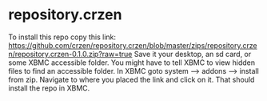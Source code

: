 repository.crzen
================
To install this repo copy this link:
https://github.com/crzen/repository.crzen/blob/master/zips/repository.crzen/repository.crzen-0.1.0.zip?raw=true
Save it your desktop, an sd card, or some XBMC accessible folder.
You might have to tell XBMC to view hidden files to find an accessible folder.
In XBMC goto system --> addons --> install from zip.
Navigate to where you placed the link and click on it.
That should install the repo in XBMC.
